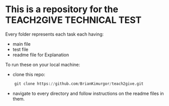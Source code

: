 # This is a repository for the TEACH2GIVE TECHNICAL TEST
Every folder represents each task each having:
- main file
- test file
- readme file for Explanation

To run these on your local machine:
- clone this repo:
```python
    git clone https://github.com/BrianKimurgor/teach2give.git
```

- navigate to every directory and follow instructions on the readme files in them.
